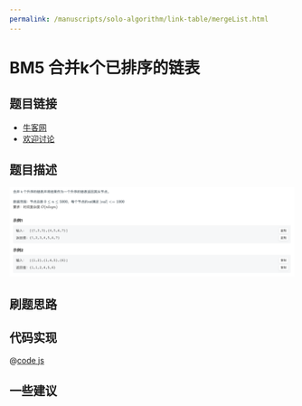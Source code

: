 ```yaml
---
permalink: /manuscripts/solo-algorithm/link-table/mergeList.html
---
```

# BM5 合并k个已排序的链表

## 题目链接

- [牛客网](https://www.nowcoder.com/share/jump/8484115461694589240005)
- [欢迎讨论]()

## 题目描述

![反转链表.png](../images/mergeLists.png)

## 刷题思路

## 代码实现

@[code js](@code/algorithm/interview-101/mergeLists.js)

## 一些建议
